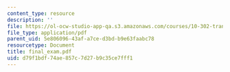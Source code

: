 ```yaml
---
content_type: resource
description: ''
file: https://ol-ocw-studio-app-qa.s3.amazonaws.com/courses/10-302-transport-processes-fall-2004/d79f1bdf74ae857c7d27b9c35ce7fff1_final_exam.pdf
file_type: application/pdf
parent_uid: 5e806096-43af-a7ce-d3bd-b9e63faabc78
resourcetype: Document
title: final_exam.pdf
uid: d79f1bdf-74ae-857c-7d27-b9c35ce7fff1
---
```

